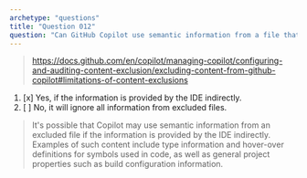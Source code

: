 ```yaml
---
archetype: "questions"
title: "Question 012"
question: "Can GitHub Copilot use semantic information from a file that is ignored by GitHub Copilot content exclusions?"
---
```


> https://docs.github.com/en/copilot/managing-copilot/configuring-and-auditing-content-exclusion/excluding-content-from-github-copilot#limitations-of-content-exclusions
1. [x] Yes, if the information is provided by the IDE indirectly.
1. [ ] No, it will ignore all information from excluded files.
> It's possible that Copilot may use semantic information from an excluded file if the information is provided by the IDE indirectly. Examples of such content include type information and hover-over definitions for symbols used in code, as well as general project properties such as build configuration information.
